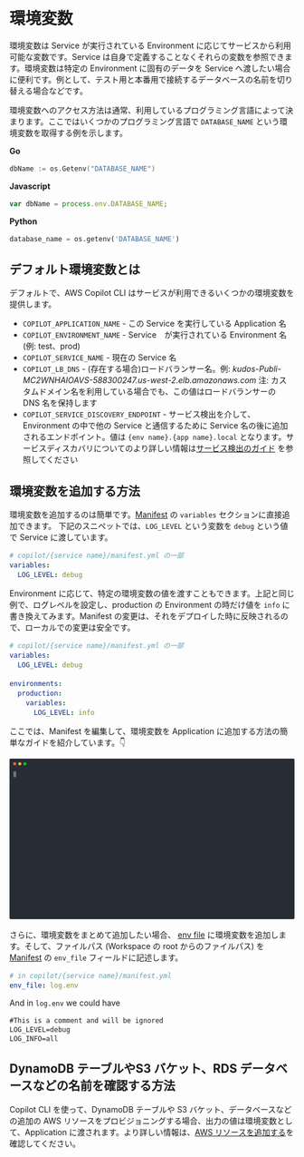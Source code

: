 # 環境変数

環境変数は Service が実行されている Environment に応じてサービスから利用可能な変数です。Service は自身で定義することなくそれらの変数を参照できます。環境変数は特定の Environment に固有のデータを Service へ渡したい場合に便利です。例として、テスト用と本番用で接続するデータベースの名前を切り替える場合などです。

環境変数へのアクセス方法は通常、利用しているプログラミング言語によって決まります。ここではいくつかのプログラミング言語で `DATABASE_NAME` という環境変数を取得する例を示します。

__Go__
```go
dbName := os.Getenv("DATABASE_NAME")
```

__Javascript__
```javascript
var dbName = process.env.DATABASE_NAME;
```

__Python__
```python
database_name = os.getenv('DATABASE_NAME')
```

## デフォルト環境変数とは

デフォルトで、AWS Copilot CLI はサービスが利用できるいくつかの環境変数を提供します。

* `COPILOT_APPLICATION_NAME` - この Service を実行している Application 名 
* `COPILOT_ENVIRONMENT_NAME` - Service　が実行されている Environment 名(例: test、prod)
* `COPILOT_SERVICE_NAME` - 現在の Service 名
* `COPILOT_LB_DNS` - (存在する場合)ロードバランサー名。例: _kudos-Publi-MC2WNHAIOAVS-588300247.us-west-2.elb.amazonaws.com_ 注: カスタムドメイン名を利用している場合でも、この値はロードバランサーの DNS 名を保持します
* `COPILOT_SERVICE_DISCOVERY_ENDPOINT` - サービス検出を介して、Environment の中で他の Service と通信するために Service 名の後に追加されるエンドポイント。値は `{env name}.{app name}.local` となります。サービスディスカバリについてのより詳しい情報は[サービス検出のガイド](../developing/svc-to-svc-communication.ja.md#service-discovery) を参照してください

## 環境変数を追加する方法

環境変数を追加するのは簡単です。[Manifest](../manifest/overview.ja.md) の `variables` セクションに直接追加できます。 下記のスニペットでは、`LOG_LEVEL` という変数を `debug` という値で Service に渡しています。

```yaml
# copilot/{service name}/manifest.yml の一部
variables:                    
  LOG_LEVEL: debug
```

Environment に応じて、特定の環境変数の値を渡すこともできます。上記と同じ例で、ログレベルを設定し、production の Environment の時だけ値を `info` に書き換えてみます。Manifest の変更は、それをデプロイした時に反映されるので、ローカルでの変更は安全です。

```yaml
# copilot/{service name}/manifest.yml の一部
variables:                    
  LOG_LEVEL: debug

environments:
  production:
    variables:
      LOG_LEVEL: info
```

ここでは、Manifest を編集して、環境変数を Application に追加する方法の簡単なガイドを紹介しています。👇

![Editing the manifest to add env vars](https://raw.githubusercontent.com/kohidave/ecs-cliv2-demos/master/env-vars-edit.svg?sanitize=true)

さらに、環境変数をまとめて追加したい場合、 [env file](https://docs.aws.amazon.com/ja_jp/AmazonECS/latest/developerguide/taskdef-envfiles.html#taskdef-envfiles-considerations) に環境変数を追加します。そして、ファイルパス (Workspace の root からのファイルパス) を [Manifest](../manifest/overview.ja.md) の `env_file` フィールドに記述します。

```yaml
# in copilot/{service name}/manifest.yml
env_file: log.env
```

And in `log.env` we could have
```
#This is a comment and will be ignored
LOG_LEVEL=debug
LOG_INFO=all
```

## DynamoDB テーブルやS3 バケット、RDS データベースなどの名前を確認する方法

Copilot CLI を使って、DynamoDB テーブルや S3 バケット、データベースなどの追加の AWS リソースをプロビジョニングする場合、出力の値は環境変数として、Application に渡されます。より詳しい情報は、[AWS リソースを追加する](../developing/addons/modeling.ja.md)を確認してください。
